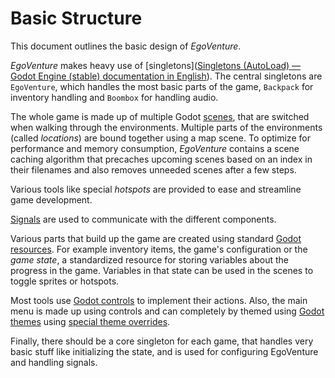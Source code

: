# Basic Structure

This document outlines the basic design of *EgoVenture*.

*EgoVenture* makes heavy use of [singletons]([Singletons (AutoLoad) &mdash; Godot Engine (stable) documentation in English](https://docs.godotengine.org/en/stable/getting_started/step_by_step/singletons_autoload.html)). The central singletons are `EgoVenture`, which handles the most basic parts of the game, `Backpack` for inventory handling and `Boombox` for handling audio.

The whole game is made up of multiple Godot [scenes](scenes.md), that are switched when walking through the environments. Multiple parts of the environments (called *locations*) are bound together using a map scene. To optimize for performance and memory consumption, *EgoVenture* contains a scene caching algorithm that precaches upcoming scenes based on an index in their filenames and also removes unneeded scenes after a few steps.

Various tools like special *hotspots* are provided to ease and streamline game development.

[Signals](https://docs.godotengine.org/en/stable/getting_started/step_by_step/signals.html) are used to communicate with the different components.

Various parts that build up the game are created using standard [Godot resources](https://docs.godotengine.org/en/stable/getting_started/step_by_step/resources.html). For example inventory items, the game's configuration or the *game state*, a standardized resource for storing variables about the progress in the game. Variables in that state can be used in the scenes to toggle sprites or hotspots.

Most tools use [Godot controls](https://docs.godotengine.org/en/stable/classes/class_control.html) to implement their actions. Also, the main menu is made up using controls and can completely by themed using [Godot themes](https://docs.godotengine.org/en/stable/tutorials/gui/gui_skinning.html) using [special theme overrides](theming.md).

Finally, there should be a core singleton for each game, that handles very basic stuff like initializing the state, and is used for configuring EgoVenture and handling signals.
